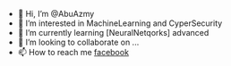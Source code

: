 - 👋 Hi, I’m @AbuAzmy
- 👀 I’m interested in MachineLearning and CyperSecurity
- 🌱 I’m currently learning [NeuralNetqorks] advanced
- 💞️ I’m looking to collaborate on ...
- 📫 How to reach me [facebook](https://www.facebook.com/profile.php?id=100078502215093)

<!---
AbuAzmy/AbuAzmy is a ✨ special ✨ repository because its `README.md` (this file) appears on your GitHub profile.
You can click the Preview link to take a look at your changes.
--->
